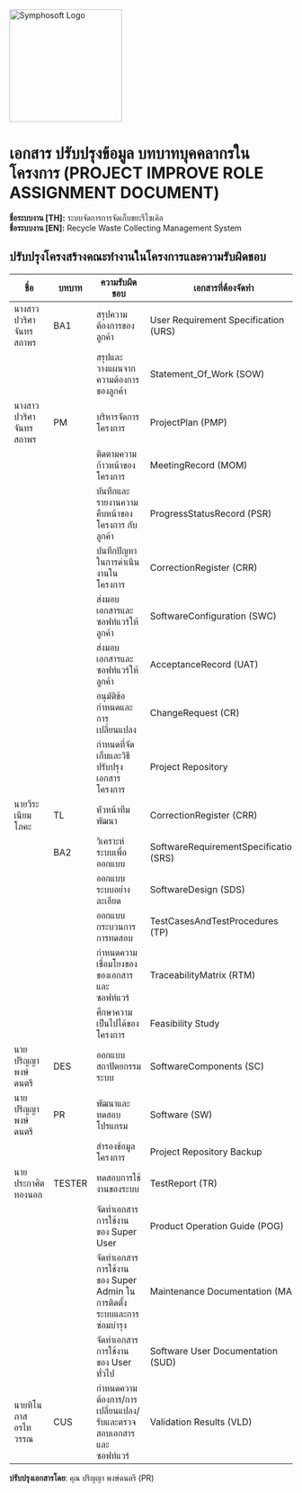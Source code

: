 <img src="https://www.symphosoft.com/logo/symphosoftLogo.png" alt="Symphosoft Logo" width="200"/>

# เอกสาร ปรับปรุงข้อมูล บทบาทบุคคลากรในโครงการ (PROJECT IMPROVE ROLE ASSIGNMENT DOCUMENT)  
  
**ชื่อระบบงาน [TH]:** ระบบจัดการการจัดเก็บขยะรีไซเคิล  
**ชื่อระบบงาน [EN]:** Recycle Waste Collecting Management System  
 
## ปรับปรุงโครงสร้างคณะทำงานในโครงการและความรับผิดชอบ  
  
| ชื่อ                   | บทบาท               | ความรับผิดชอบ                                                                 | เอกสารที่ต้องจัดทำ                                |
|------------------------|---------------------|-------------------------------------------------------------------------------|---------------------------------------------------|
| นางสาวปวริศา จันทรสถาพร | BA1               |  สรุปความต้องการของลูกค้า                                         |  User Requirement Specification (URS)               |
|                       |                   |  สรุปและวางแผนจากความต้องการของลูกค้า                             |  Statement_Of_Work (SOW)                            |
| นางสาวปวริศา จันทรสถาพร | PM                |  บริหารจัดการโครงการ                                            |  ProjectPlan (PMP)                                  |
|                       |                   |  ติดตามความก้าวหน้าของโครงการ                                    |  MeetingRecord (MOM)                                |
|                       |                   |  บันทึกและรายงานความคืบหน้าของโครงการ กับลูกค้า                      |  ProgressStatusRecord (PSR)                         |
|                       |                   |  บันทึกปัญหาในการดำเนินงานในโครงการ                               |  CorrectionRegister (CRR)                           |
|                       |                   |  ส่งมอบเอกสารและซอฟท์แวร์ให้ลูกค้า                                  |  SoftwareConfiguration (SWC)                        |
|                       |                   |  ส่งมอบเอกสารและซอฟท์แวร์ให้ลูกค้า                                  |  AcceptanceRecord (UAT)                             |
|                       |                   |  อนุมัติข้อกำหนดและการเปลี่ยนแปลง                                   |  ChangeRequest (CR)                                 |
|                       |                   |  กำหนดที่จัดเก็บและวิธีปรับปรุงเอกสารโครงการ                          |  Project Repository                                 |
| นายวีระ เนียมโภคะ       | TL                |  หัวหน้าทีมพัฒนา                                                  |  CorrectionRegister (CRR)                           |
|                       | BA2               |  วิเคราะห์ระบบเพื่อออกแบบ                                         |  SoftwareRequirementSpecification (SRS)             |
|                       |                   |  ออกแบบระบบอย่างละเอียด                                         |  SoftwareDesign (SDS)                               |
|                       |                   |  ออกแบบกระบวนการการทดสอบ                                      |  TestCasesAndTestProcedures (TP)                    |
|                       |                   |  กำหนดความเชื่อมโยงของของเอกสารและซอฟท์แวร์                       |  TraceabilityMatrix (RTM)                           |
|                       |                   |  ศึกษาความเป็นไปได้ของโครงการ                                    |  Feasibility Study                                  |
| นายปริญญา พงษ์ดนตรี      | DES               |  ออกแบบสถาปัตยกรรมระบบ                                         |  SoftwareComponents (SC)                            |
| นายปริญญา พงษ์ดนตรี      | PR                |  พัฒนาและทดสอบโปรแกรม                                          |  Software (SW)                                      |
|                       |                   |  สำรองข้อมูลโครงการ                                             |  Project Repository Backup                          |
| นายประกาศิต ทองนอก     | TESTER            |  ทดสอบการใช้งานของระบบ                                         |  TestReport (TR)                                    |
|                       |                   |  จัดทำเอกสารการใช้งานของ Super User                             |  Product Operation Guide (POG)                      |
|                       |                   |  จัดทำเอกสารการใช้งานของ Super Admin ในการติดตั้งระบบและการซ่อมบำรุง |  Maintenance Documentation (MA)                     |
|                       |                   |  จัดทำเอกสารการใช้งานของ User ทั่วไป                              |  Software User Documentation (SUD)                  |
| นายทิโนภาส อรไทวรรณ    | CUS               |  กำหนดความต้องการ/การเปลี่ยนแปลง/รับและตรวจสอบเอกสารและซอฟท์แวร์     |  Validation Results (VLD)                           |
  
  

**ปรับปรุงเอกสารโดย**: คุณ ปริญญา พงษ์ดนตรี (PR)  



